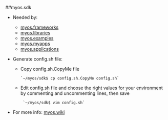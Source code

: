 ##myos.sdk

* Needed by:
  * [myos.frameworks](https://github.com/amraboelela/myos.frameworks)
  * [myos.libraries](https://github.com/amraboelela/myos.libraries)
  * [myos.examples](https://github.com/amraboelela/myos.examples)
  * [myos.myapps](https://github.com/amraboelela/myos.myapps)
  * [myos.applications](https://github.com/amraboelela/myos.applications)

* Generate config.sh file:

  * Copy config.sh.CopyMe file

        `~/myos/sdk$ cp config.sh.CopyMe config.sh`

  * Edit config.sh file and choose the right values for your environment by commenting and uncommenting lines, then save

         `~/myos/sdk$ vim config.sh`
 
* For more info:
[myos.wiki](https://github.com/amraboelela/myos/wiki)
